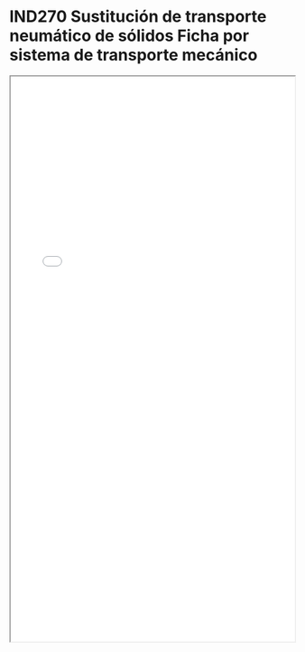 # IND270  Sustitución de transporte neumático de sólidos Ficha por sistema de transporte mecánico

<iframe src="../IND270  Sustitución de transporte neumático de sólidos Ficha por sistema de transporte mecánico.pdf" width="100%" height="1000px"></iframe>
